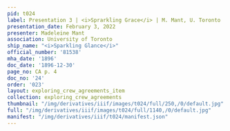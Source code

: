 ```yaml
---
pid: t024
label: Presentation 3 | <i>Sprarkling Grace</i> | M. Mant, U. Toronto | 24
presentation_date: February 3, 2022
presenter: Madeleine Mant
association: University of Toronto
ship_name: "<i>Sparkling Glance</i>"
official_number: '81538'
mha_date: '1896'
doc_date: '1896-12-30'
page_no: CA p. 4
doc_no: '24'
order: '023'
layout: exploring_crew_agreements_item
collection: exploring_crew_agreements
thumbnail: "/img/derivatives/iiif/images/t024/full/250,/0/default.jpg"
full: "/img/derivatives/iiif/images/t024/full/1140,/0/default.jpg"
manifest: "/img/derivatives/iiif/t024/manifest.json"
---
```

